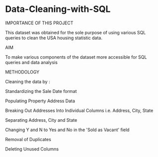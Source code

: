 # Data-Cleaning-with-SQL


IMPORTANCE OF THIS PROJECT

This dataset was obtained for the sole purpose of using various SQL queries to clean the USA housing statistic data.


AIM

To make various components of the dataset more accessible for SQL queries and data analysis

METHODOLOGY

Cleaning the data by :

Standardizing the Sale Date format

Populating Property Address Data

Breaking Out Addresses Into Individual Columns i.e. Address, City, State

Separating Address, City and State

Changing Y and N to Yes and No in the 'Sold as Vacant' field

Removal of Duplicates 

Deleting Unused Columns
